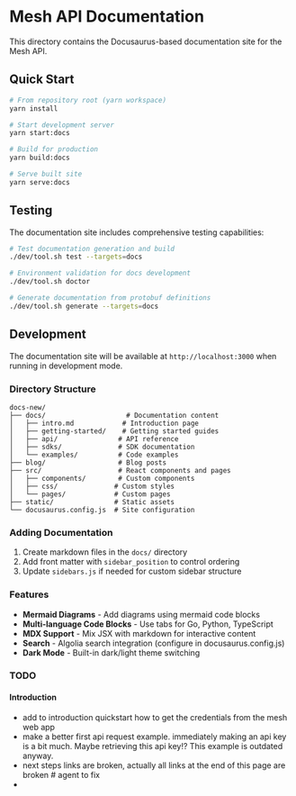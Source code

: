 # Mesh API Documentation

This directory contains the Docusaurus-based documentation site for the Mesh API.

## Quick Start

```bash
# From repository root (yarn workspace)
yarn install

# Start development server 
yarn start:docs

# Build for production
yarn build:docs

# Serve built site
yarn serve:docs
```

## Testing

The documentation site includes comprehensive testing capabilities:

```bash
# Test documentation generation and build
./dev/tool.sh test --targets=docs

# Environment validation for docs development
./dev/tool.sh doctor

# Generate documentation from protobuf definitions
./dev/tool.sh generate --targets=docs
```

## Development

The documentation site will be available at `http://localhost:3000` when running in development mode.

### Directory Structure

```text
docs-new/
├── docs/                    # Documentation content
│   ├── intro.md            # Introduction page
│   ├── getting-started/    # Getting started guides
│   ├── api/               # API reference
│   ├── sdks/              # SDK documentation
│   └── examples/          # Code examples
├── blog/                  # Blog posts
├── src/                   # React components and pages
│   ├── components/        # Custom components
│   ├── css/              # Custom styles
│   └── pages/            # Custom pages
├── static/               # Static assets
└── docusaurus.config.js  # Site configuration
```

### Adding Documentation

1. Create markdown files in the `docs/` directory
2. Add front matter with `sidebar_position` to control ordering
3. Update `sidebars.js` if needed for custom sidebar structure

### Features

- **Mermaid Diagrams** - Add diagrams using mermaid code blocks
- **Multi-language Code Blocks** - Use tabs for Go, Python, TypeScript
- **MDX Support** - Mix JSX with markdown for interactive content
- **Search** - Algolia search integration (configure in docusaurus.config.js)
- **Dark Mode** - Built-in dark/light theme switching

### TODO

#### Introduction
- add to introduction quickstart how to get the credentials from the mesh web app
- make a better first api request example. immediately making an api key is a bit much. Maybe retrieving this api key!? This example is outdated anyway.
- next steps links are broken, actually all links at the end of this page are broken # agent to fix
- 
